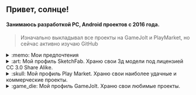 ## Привет, солнце!

#### Занимаюсь разработкой PC, Android проектов с 2016 года. </br>

> Изначально выкладывал все проекты на GameJolt и PlayMarket, но сейчас активно изучаю GitHub </br>

<details><summary> :memo: Мои предпочтения </summary>

|Предмет|Предпочтение|
|-|-|
| Операционные системы |Windows 11, Arch Linux, Mint, Manjaro |
| Графика |Blender 3D, Photoshop CS6, Aseprite |
| Видео | Premiere Pro, Any Video Converter |
| Языки разработки | C#, C++ |
| Среды разрабоки | Qt5, Visual Studio 2019, Unity, Clickteam Fusion 2.5 |
| Сетевые протоколы | TCP, UDP |
</details>

<details><summary> :art: Мой профиль SketchFab. Храню свои 3д модели под лицензией CC 3.0 Share Alike. </summary>

![My SketchFab account](images/png/sketchfab.png)  
</details>


<details><summary> :skull: Мой профиль Play Market. Храню свои наиболее удачные и коммерческие проекты.</summary>
  
![My PlayMarket account](images/png/playmarket.png)
</details>
  
<details><summary> :game_die: Мой профиль GameJolt. Храню свои любимые проекты.</summary>
  
![My GameJolt account](images/png/gamejolt.png)
</details>
